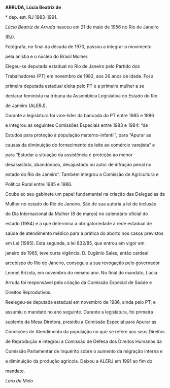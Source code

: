 **ARRUDA, Lúcia Beatriz de**



\* dep. est. RJ 1983-1991.



*Lúcia Beatriz de Arruda* nasceu em 21 de maio de 1956 no Rio de Janeiro

(RJ).



Fotógrafa, no final da década de 1970, passou a integrar o movimento

pela anistia e o núcleo do Brasil Mulher.



Elegeu-se deputada estadual no Rio de Janeiro pelo Partido dos

Trabalhadores (PT) em novembro de 1982, aos 26 anos de idade. Foi a

primeira deputada estadual eleita pelo PT e a primeira mulher a se

declarar feminista na tribuna da Assembleia Legislativa do Estado do Rio

de Janeiro (ALERJ).



Durante a legislatura foi vice-líder da bancada do PT entre 1985 e 1986

e integrou as seguintes Comissões Especiais entre 1983 e 1984: “de

Estudos para proteção à população materno-infantil”, para “Apurar as

causas da diminuição do fornecimento de leite ao comércio varejista” e

para “Estudar a situação da assistência e proteção ao menor

desassistido, abandonado, desajustado ou autor de infração penal no

estado do Rio de Janeiro”. Também integrou a Comissão de Agricultura e

Política Rural entre 1985 e 1986.



Coube ao seu gabinete um papel fundamental na criação das Delegacias da

Mulher no estado do Rio de Janeiro. São de sua autoria a lei de inclusão

do Dia Internacional da Mulher (8 de março) no calendário oficial do

estado (1984) e a que determina a obrigatoriedade à rede estadual de

saúde de atendimento médico para a prática do aborto nos casos previstos

em Lei (1985). Esta segunda, a lei 832/85, que entrou em vigor em

janeiro de 1985, teve curta vigência. D. Eugênio Sales, então cardeal

arcebispo do Rio de Janeiro, conseguiu a sua revogação pelo governador

Leonel Brizola, em novembro do mesmo ano. No final do mandato, Lúcia

Arruda foi responsável pela criação da Comissão Especial de Saúde e

Direitos Reprodutivos.



Reelegeu-se deputada estadual em novembro de 1986, ainda pelo PT, e

assumiu o mandato no ano seguinte. Durante a legislatura, foi primeira

suplente da Mesa Diretora, presidiu a Comissão Especial para Apurar as

Condições de Atendimento da população no que se refere aos seus Direitos

de Reprodução e integrou a Comissão de Defesa dos Direitos Humanos da

Comissão Parlamentar de Inquérito sobre o aumento da migração interna e

a diminuição da produção agrícola. Deixou a ALERJ em 1991 ao fim do

mandato.



*Lara de Melo*



